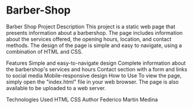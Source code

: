 # Barber-Shop
Barber Shop
Project Description
This project is a static web page that presents information about a barbershop. The page includes information about the services offered, the opening hours, location, and contact methods. The design of the page is simple and easy to navigate, using a combination of HTML and CSS.

Features
Simple and easy-to-navigate design
Complete information about the barbershop's services and hours
Contact section with a form and links to social media
Mobile-responsive design
How to Use
To view the page, simply open the "index.html" file in your web browser. The page is also available to be uploaded to a web server.

Technologies Used
HTML
CSS
Author
Federico Martin Medina
